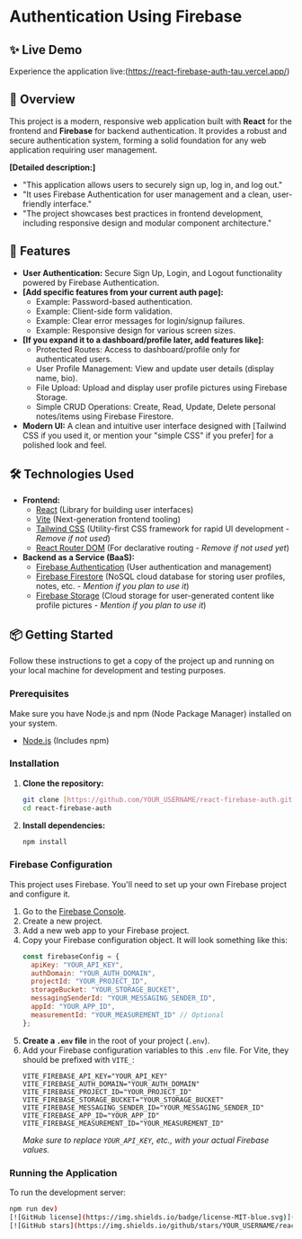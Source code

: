 # Authentication Using Firebase



## ✨ Live Demo

Experience the application live:(https://react-firebase-auth-tau.vercel.app/)

## 🚀 Overview

This project is a modern, responsive web application built with **React** for the frontend and **Firebase** for backend authentication. It provides a robust and secure authentication system, forming a solid foundation for any web application requiring user management.

**[Detailed description:]**
* "This application allows users to securely sign up, log in, and log out."
* "It uses Firebase Authentication for user management and a clean, user-friendly interface."
* "The project showcases best practices in frontend development, including responsive design and modular component architecture."

## 🌟 Features

* **User Authentication:** Secure Sign Up, Login, and Logout functionality powered by Firebase Authentication.
* **[Add specific features from your current auth page]:**
    * Example: Password-based authentication.
    * Example: Client-side form validation.
    * Example: Clear error messages for login/signup failures.
    * Example: Responsive design for various screen sizes.
* **[If you expand it to a dashboard/profile later, add features like]:**
    * Protected Routes: Access to dashboard/profile only for authenticated users.
    * User Profile Management: View and update user details (display name, bio).
    * File Upload: Upload and display user profile pictures using Firebase Storage.
    * Simple CRUD Operations: Create, Read, Update, Delete personal notes/items using Firebase Firestore.
* **Modern UI:** A clean and intuitive user interface designed with [Tailwind CSS if you used it, or mention your "simple CSS" if you prefer] for a polished look and feel.

## 🛠️ Technologies Used

* **Frontend:**
    * [React](https://react.dev/) (Library for building user interfaces)
    * [Vite](https://vitejs.dev/) (Next-generation frontend tooling)
    * [Tailwind CSS](https://tailwindcss.com/) (Utility-first CSS framework for rapid UI development - *Remove if not used*)
    * [React Router DOM](https://reactrouter.com/en/main) (For declarative routing - *Remove if not used yet*)
* **Backend as a Service (BaaS):**
    * [Firebase Authentication](https://firebase.google.com/docs/auth) (User authentication and management)
    * [Firebase Firestore](https://firebase.google.com/docs/firestore) (NoSQL cloud database for storing user profiles, notes, etc. - *Mention if you plan to use it*)
    * [Firebase Storage](https://firebase.google.com/docs/storage) (Cloud storage for user-generated content like profile pictures - *Mention if you plan to use it*)

## 📦 Getting Started

Follow these instructions to get a copy of the project up and running on your local machine for development and testing purposes.

### Prerequisites

Make sure you have Node.js and npm (Node Package Manager) installed on your system.

* [Node.js](https://nodejs.org/en/download/) (Includes npm)

### Installation

1.  **Clone the repository:**
    ```bash
    git clone [https://github.com/YOUR_USERNAME/react-firebase-auth.git](https://github.com/YOUR_USERNAME/react-firebase-auth.git)
    cd react-firebase-auth
    ```

2.  **Install dependencies:**
    ```bash
    npm install
    ```

### Firebase Configuration

This project uses Firebase. You'll need to set up your own Firebase project and configure it.

1.  Go to the [Firebase Console](https://console.firebase.google.com/).
2.  Create a new project.
3.  Add a new web app to your Firebase project.
4.  Copy your Firebase configuration object. It will look something like this:
    ```javascript
    const firebaseConfig = {
      apiKey: "YOUR_API_KEY",
      authDomain: "YOUR_AUTH_DOMAIN",
      projectId: "YOUR_PROJECT_ID",
      storageBucket: "YOUR_STORAGE_BUCKET",
      messagingSenderId: "YOUR_MESSAGING_SENDER_ID",
      appId: "YOUR_APP_ID",
      measurementId: "YOUR_MEASUREMENT_ID" // Optional
    };
    ```
5.  **Create a `.env` file** in the root of your project (`.env`).
6.  Add your Firebase configuration variables to this `.env` file. For Vite, they should be prefixed with `VITE_`:
    ```
    VITE_FIREBASE_API_KEY="YOUR_API_KEY"
    VITE_FIREBASE_AUTH_DOMAIN="YOUR_AUTH_DOMAIN"
    VITE_FIREBASE_PROJECT_ID="YOUR_PROJECT_ID"
    VITE_FIREBASE_STORAGE_BUCKET="YOUR_STORAGE_BUCKET"
    VITE_FIREBASE_MESSAGING_SENDER_ID="YOUR_MESSAGING_SENDER_ID"
    VITE_FIREBASE_APP_ID="YOUR_APP_ID"
    VITE_FIREBASE_MEASUREMENT_ID="YOUR_MEASUREMENT_ID"
    ```
    *Make sure to replace `YOUR_API_KEY`, etc., with your actual Firebase values.*

### Running the Application

To run the development server:

```bash
npm run dev)
[![GitHub license](https://img.shields.io/badge/license-MIT-blue.svg)](https://github.com/YOUR_USERNAME/react-firebase-auth/blob/main/LICENSE)
[![GitHub stars](https://img.shields.io/github/stars/YOUR_USERNAME/react-firebase-auth.svg?style=social)](https://github.com/YOUR_USERNAME/react-firebase-auth/stargazers)

